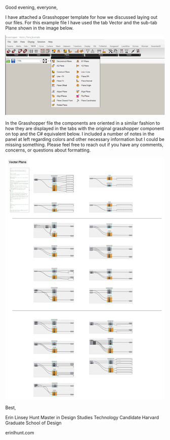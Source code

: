 Good evening, everyone,

I have attached a Grasshopper template for how we discussed laying out our files. For this example file I have used the tab Vector and the sub-tab Plane shown in the image below.

![](../assets/templates_00.png)

In the Grasshopper file the components are oriented in a similar fashion to how they are displayed in the tabs with the original grasshopper component on top and the C# equivalent below. I included a number of notes in the panel at left regarding colors and other necessary information but I could be missing something. Please feel free to reach out if you have any comments, concerns, or questions about formatting.

![](../assets/templates_01.png)

Best,

Erin Linsey Hunt
Master in Design Studies Technology Candidate
Harvard Graduate School of Design

erinlhunt.com
